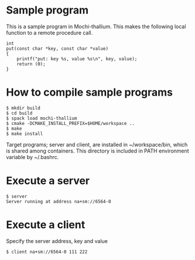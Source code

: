# Sample program

This is a sample program in Mochi-thallium.  This makes the following local function to a remote procedure call.
```
int
put(const char *key, const char *value)
{
    printf("put: key %s, value %s\n", key, value);
    return (0);
}
```
# How to compile sample programs

    $ mkdir build
    $ cd build
    $ spack load mochi-thallium
    $ cmake -DCMAKE_INSTALL_PREFIX=$HOME/workspace ..
    $ make
    $ make install

Target programs; server and client, are installed in ~/workspace/bin, which is shared among containers.  This directory is included in PATH environment variable by ~/.bashrc.

# Execute a server

    $ server
    Server running at address na+sm://6564-0

# Execute a client
Specify the server address, key and value

    $ client na+sm://6564-0 111 222
